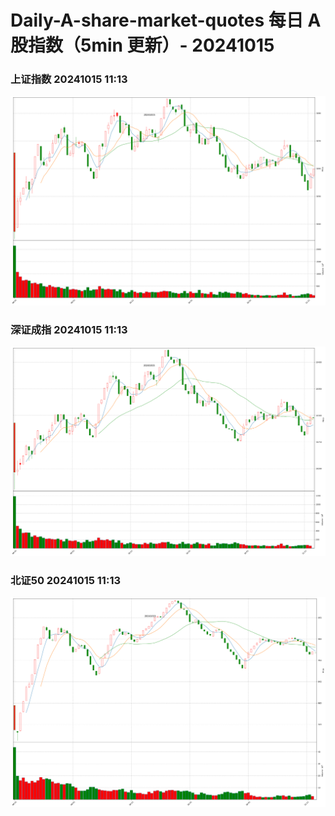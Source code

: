 
# Daily-A-share-market-quotes 每日 A 股指数（5min 更新）- 20241015

### 上证指数 20241015 11:13
![](./fig/2024/10/20241015-sh000001.png)

### 深证成指 20241015 11:13
![](./fig/2024/10/20241015-sz399001.png)

### 北证50 20241015 11:13
![](./fig/2024/10/20241015-bj899050.png)

